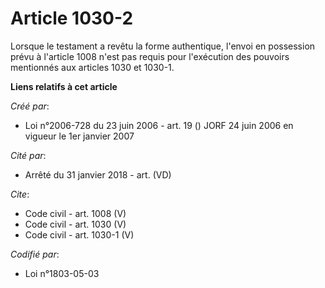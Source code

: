 # Article 1030-2

Lorsque le testament a revêtu la forme authentique, l'envoi en possession prévu à l'article 1008 n'est pas requis pour
l'exécution des pouvoirs mentionnés aux articles 1030 et 1030-1.

**Liens relatifs à cet article**

_Créé par_:

  - Loi n°2006-728 du 23 juin 2006 - art. 19 () JORF 24 juin 2006 en vigueur le 1er janvier 2007

_Cité par_:

  - Arrêté du 31 janvier 2018 - art. (VD)

_Cite_:

  - Code civil - art. 1008 (V)
  - Code civil - art. 1030 (V)
  - Code civil - art. 1030-1 (V)

_Codifié par_:

  - Loi n°1803-05-03
